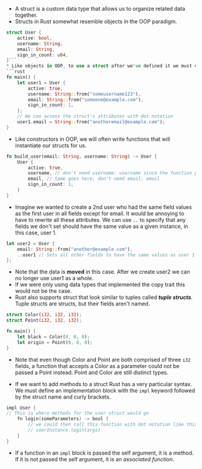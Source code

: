 * A struct is a custom data type that allows us to organize related data together. 
* Structs in Rust somewhat resemble objects in the OOP paradigm.
```rust
struct User {
    active: bool,
    username: String,
    email: String,
    sign_in_count: u64,
}```
* Like objects in OOP, to use a struct after we've defined it we must create an *instance* of it.
```rust
fn main() {
    let user1 = User {
        active: true,
        username: String::from("someusername123"),
        email: String::from("someone@example.com"),
        sign_in_count: 1,
    };
    // We can access the struct's attributes with dot notation
    user1.email = String::from("anotheremail@example.com");
}
```

* Like constructors in OOP, we will often write functions that will instantiate our structs for us.
```rust
fn build_user(email: String, username: String) -> User {
    User {
        active: true,
        username, // don't need username: username since the function parameter and struct atttribute share the same name
        email, // Same goes here, don't need email: email
        sign_in_count: 1,
    }
}
```

* Imagine we wanted to create a 2nd user who had the same field values as the first user in all fields except for email. It would be annoying to have to rewrite all these attributes. We can use `..` to specify that any fields we don't set should have the same value as a given instance, in this case, user 1.

```rust
let user2 = User {
	email: String::from("another@example.com"),
	..user1 // Sets all other fields to have the same values as user 1
};
```
* Note that the data is **moved** in this case. After we create user2 we can no longer use user1 as a whole. 
* If we were only using data types that implemented the copy trait this would not be the case.
* Rust also supports struct that look similar to tuples called ***tuple structs***. Tuple structs are structs, but their fields aren't named. 
```rust
struct Color(i32, i32, i32);
struct Point(i32, i32, i32);

fn main() {
    let black = Color(0, 0, 0);
    let origin = Point(0, 0, 0);
}
```
* Note that even though Color and Point are both comprised of three `i32` fields, a function that accepts a Color as a parameter could not be passed a Point instead. Point and Color are still distinct types.

* If we want to add methods to a struct Rust has a very particular syntax. We must define an implementation block with the `impl` keyword followed by the struct name and curly brackets.
```swift
impl User {
// This is where methods for the user struct would go
	fn login(someParameters) -> bool {
		// we could then call this function with dot notation like this:
		// userInstance.login(args)
	}
}
```
* If a function in an `impl` block is passed the self argument, it is a method. If it is not passed the self argument, it is an *associated function*.